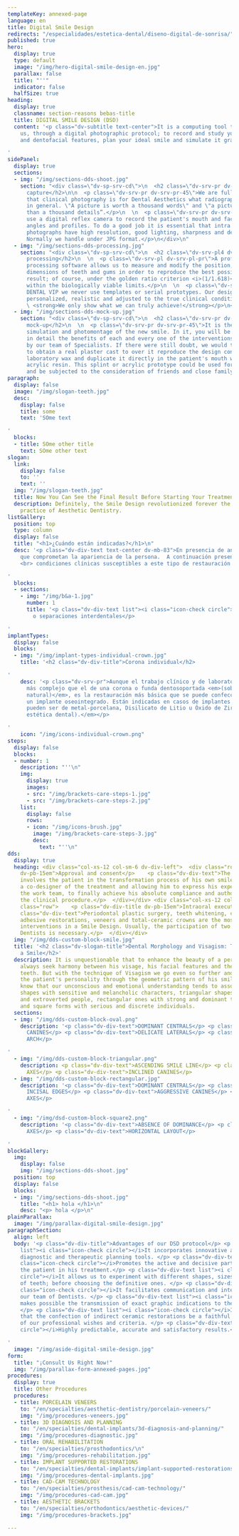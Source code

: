 ```yaml
---
templateKey: annexed-page
language: en
title: Digital Smile Design
redirects: "/especialidades/estetica-dental/diseno-digital-de-sonrisa/"
published: true
hero:
  display: true
  type: default
  image: "/img/hero-digital-smile-design-en.jpg"
  parallax: false
  title: "''"
  indicator: false
  halfSize: true
heading:
  display: true
  classname: section-reasons bebas-title
  title: DIGITAL SMILE DESIGN (DSD)
  content: '<p class="dv-subtitle text-center">It is a computing tool that allows
    us, through a digital photographic protocol; to record and study your proportions
    and dentofacial features, plan your ideal smile and simulate it graphically.</p>

'
sidePanel:
  display: true
  sections:
  - img: "/img/sections-dds-shoot.jpg"
    section: "<div class=\"dv-sp-srv-cd\">\n  <h2 class=\"dv-srv-pr dv-srv-pr-45\">Images
      capture</h2>\n\n  <p class=\"dv-srv-pr dv-srv-pr-45\">We are fully convinced
      that clinical photography is for Dental Aesthetics what radiography is for Dentistry
      in general. \"A picture is worth a thousand words\" and \"a picture shows more
      than a thousand details”.</p>\n  \n  <p class=\"dv-srv-pr dv-srv-pr-45\">We
      use a digital reflex camera to record the patient's mouth and face from various
      angles and profiles. To do a good job it is essential that intra and extraoral
      photographs have high resolution, good lighting, sharpness and depth of field.
      Normally we handle under JPG format.</p>\n</div>\n"
  - img: "/img/sections-dds-processing.jpg"
    section: "<div class=\"dv-sp-srv-cd\">\n  <h2 class=\"dv-srv-pl4 dv-pb-15em\">Computer
      processing</h2>\n  \n  <p class=\"dv-srv-pl dv-srv-pl-pr\">A professional image
      processing software allows us to measure and modify the position, shape and
      dimensions of teeth and gums in order to reproduce the best possible aesthetic
      result; of course, under the golden ratio criterion <i>(1/1.618)</i> and always
      within the biologically viable limits.</p>\n  \n  <p class=\"dv-srv-pl dv-srv-pl-pr\">In
      DENTAL VIP we never use templates or serial prototypes. Our designs are completely
      personalized, realistic and adjusted to the true clinical condition of the person.
      \ <strong>We only show what we can truly achieve!</strong></p>\n</div>\n"
  - img: "/img/sections-dds-mock-up.jpg"
    section: "<div class=\"dv-sp-srv-cd\">\n  <h2 class=\"dv-srv-pr dv-srv-pr-45\">Digital
      mock-up</h2>\n  \n  <p class=\"dv-srv-pr dv-srv-pr-45\">It is the final projection,
      simulation and photomontage of the new smile. In it, you will be able to appreciate
      in detail the benefits of each and every one of the interventions suggested
      by our team of Specialists. If there were still doubt, we would then proceed
      to obtain a real plaster cast to over it reproduce the design contemplated in
      laboratory wax and duplicate it directly in the patient's mouth with a special
      acrylic resin. This splint or acrylic prototype could be used for up to a week
      and be subjected to the consideration of friends and close family.</p>\n</div>\n"
paragraph:
  display: false
  image: "/img/slogan-teeth.jpg"
  desc:
    display: false
    title: some
    text: 'SOme text

'
  blocks:
  - title: SOme other title
    text: SOme other text
slogan:
  link:
    display: false
    to: ''
    text: ''
  img: "/img/slogan-teeth.jpg"
  title: Now You Can See the Final Result Before Starting Your Treatment!
  description: Definitely, the Smile Design revolutionized forever the study and clinical
    practice of Aesthetic Dentistry.
listGallery:
  position: top
  type: column
  display: false
  title: "<h1>¿Cuándo están indicadas?</h1>\n"
  desc: '<p class="dv-div-text text-center dv-mb-83">En presencia de anomalías estéticas
    que comprometan la apariencia de la persona.  A continuación presentamos diversas
    <br> condiciones clínicas susceptibles a este tipo de restauración dental:</p>

'
  blocks:
  - sections:
    - img: "/img/b&a-1.jpg"
      number: 1
      title: '<p class="dv-div-text list"><i class="icon-check circle"></i>Diastemas
        o separaciones interdentales</p>

'
implantTypes:
  display: false
  blocks:
  - img: "/img/implant-types-individual-crown.jpg"
    title: '<h2 class="dv-div-title">Corona individual</h2>

'
    desc: '<p class="dv-srv-pr">Aunque el trabajo clínico y de laboratorio es mucho
      más complejo que el de una corona o funda dentosoportada <em>(sobre un diente
      natural)</em>, es la restauración más básica que se puede confeccionar sobre
      un implante oseointegrado. Están indicadas en casos de implantes unitarios y
      pueden ser de metal-porcelana, Disilicato de Litio u Óxido de Zirconio <em>(alta
      estética dental).</em></p>

'
    icon: "/img/icons-individual-crown.png"
steps:
  display: false
  blocks:
  - number: 1
    description: "''\n"
    img:
      display: true
      images:
      - src: "/img/brackets-care-steps-1.jpg"
      - src: "/img/brackets-care-steps-2.jpg"
    list:
      display: false
      rows:
      - icon: "/img/icons-brush.jpg"
        image: "/img/brackets-care-steps-3.jpg"
        desc:
          text: "''\n"
dds:
  display: true
  heading: <div class="col-xs-12 col-sm-6 dv-div-left">  <div class="row">    <p class="dv-div-title
    dv-pb-15em">Approval and consent</p>    <p class="dv-div-text">The DSD concept
    involves the patient in the transformation process of his own smile, making him
    a co-designer of the treatment and allowing him to express his expectations to
    the work team, to finally achieve his absolute compliance and authorization for
    the clinical procedure.</p>  </div></div> <div class="col-xs-12 col-sm-6 dv-div-right">  <div
    class="row">    <p class="dv-div-title dv-pb-15em">Intraoral execution</p>    <p
    class="dv-div-text">Periodontal plastic surgery, teeth whitening, cosmetic contouring,
    adhesive restorations, veneers and total-ceramic crowns are the most common clinical
    interventions in a Smile Design. Usually, the participation of two or more Specialist
    Dentists is necessary.</p>  </div></div>
  img: "/img/dds-custom-block-smile.jpg"
  title: '<h2 class="dv-slogan-title">Dental Morphology and Visagism: The Art of Customizing
    a Smile</h2>'
  description: It is unquestionable that to enhance the beauty of a person we must
    always seek harmony between his visage, his facial features and the shape of his
    teeth. But with the technique of Visagism we go even so further and seek to project
    the patient's personality through the geometric pattern of his smile. Today we
    know that our unconscious and emotional understanding tends to associate oval
    shapes with sensitive and melancholic characters, triangular shapes with dynamic
    and extroverted people, rectangular ones with strong and dominant temperaments
    and square forms with serious and discrete individuals.
  sections:
  - img: "/img/dds-custom-block-oval.png"
    description: '<p class="dv-div-text">DOMINANT CENTRALS</p> <p class="dv-div-text">ROUNDED
      CANINES</p> <p class="dv-div-text">DELICATE LATERALS</p> <p class="dv-div-text">ROUNDED
      ARCH</p>

'
  - img: "/img/dds-custom-block-triangular.png"
    description: <p class="dv-div-text">ASCENDING SMILE LINE</p> <p class="dv-div-text">CONVERGENT
      AXES</p> <p class="dv-div-text">INCLINED CANINES</p>
  - img: "/img/dds-custom-block-rectangular.jpg"
    description: '<p class="dv-div-text">DOMINANT CENTRALS</p> <p class="dv-div-text">FLAT
      INCISAL EDGES</p> <p class="dv-div-text">AGGRESSIVE CANINES</p> <p class="dv-div-text">VERTICAL
      AXES</p>

'
  - img: "/img/dsd-custom-block-square2.png"
    description: '<p class="dv-div-text">ABSENCE OF DOMINANCE</p> <p class="dv-div-text">DIVERGENT
      AXES</p> <p class="dv-div-text">HORIZONTAL LAYOUT</p>

'
blockGallery:
  img:
    display: false
    img: "/img/sections-dds-shoot.jpg"
  position: top
  display: false
  blocks:
  - img: "/img/sections-dds-shoot.jpg"
    title: "<h1> hola </h1>\n"
    desc: "<p> hola </p>\n"
plainParallax:
  image: "/img/parallax-digital-smile-design.jpg"
paragraphSection:
  align: left
  body: '<p class="dv-div-title">Advantages of our DSD protocol</p> <p class="dv-div-text
    list"><i class="icon-check circle"></i>It incorporates innovative and invaluable
    diagnostic and therapeutic planning tools. </p> <p class="dv-div-text list"><i
    class="icon-check circle"></i>Promotes the active and decisive participation of
    the patient in his treatment.</p> <p class="dv-div-text list"><i class="icon-check
    circle"></i>It allows us to experiment with different shapes, sizes and colors
    of teeth; before choosing the definitive ones. </p> <p class="dv-div-text list"><i
    class="icon-check circle"></i>It facilitates communication and interaction between
    our team of Dentists. </p> <p class="dv-div-text list"><i class="icon-check circle"></i>It
    makes possible the transmission of exact graphic indications to the dental technician.
    </p> <p class="dv-div-text list"><i class="icon-check circle"></i>It guarantees
    that the confection of indirect ceramic restorations be a faithful reflection
    of our professional wishes and criteria. </p> <p class="dv-div-text list"><i class="icon-check
    circle"></i>Highly predictable, accurate and satisfactory results.</p>

'
  image: "/img/aside-digital-smile-design.jpg"
form:
  title: "¡Consult Us Right Now!"
  img: "/img/parallax-form-annexed-pages.jpg"
procedures:
  display: true
  title: Other Procedures
  procedures:
  - title: PORCELAIN VENEERS
    to: "/en/specialties/aesthetic-dentistry/porcelain-veneers/"
    img: "/img/procedures-veneers.jpg"
  - title: 3D DIAGNOSIS AND PLANNING
    to: "/en/specialties/dental-implants/3d-diagnosis-and-planning/"
    img: "/img/procedures-diagnostic.jpg"
  - title: ORAL REHABILITATION
    to: "/en/specialties/prosthodontics/\n"
    img: "/img/procedures-rehabilitation.jpg"
  - title: IMPLANT SUPPORTED RESTORATIONS
    to: "/en/specialties/dental-implants/implant-supported-restorations/"
    img: "/img/procedures-dental-implants.jpg"
  - title: CAD-CAM TECHNOLOGY
    to: "/en/specialties/prosthesis/cad-cam-technology/"
    img: "/img/procedures-cad-cam.jpg"
  - title: AESTHETIC BRACKETS
    to: "/en/specialties/orthodontics/aesthetic-devices/"
    img: "/img/procedures-brackets.jpg"

---
```

